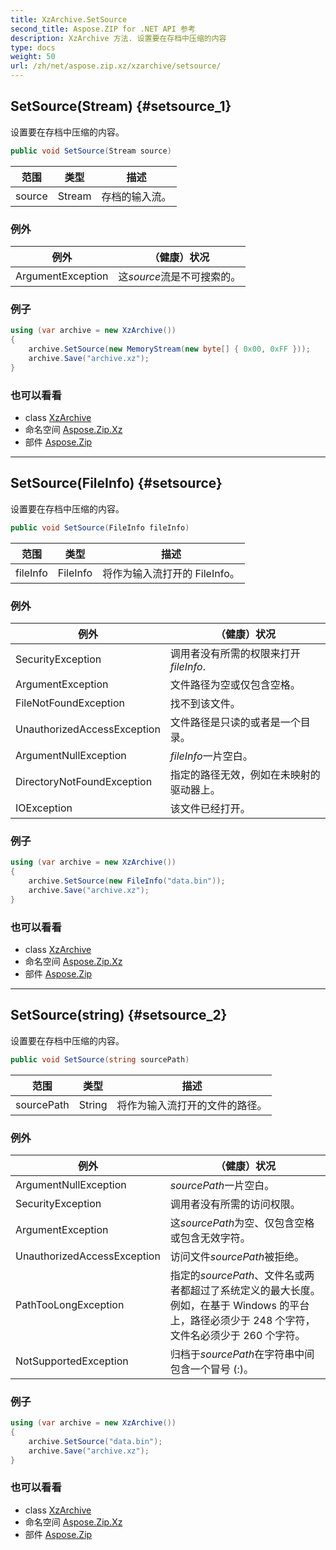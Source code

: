 ```yaml
---
title: XzArchive.SetSource
second_title: Aspose.ZIP for .NET API 参考
description: XzArchive 方法. 设置要在存档中压缩的内容
type: docs
weight: 50
url: /zh/net/aspose.zip.xz/xzarchive/setsource/
---
```

## SetSource(Stream) {#setsource_1}

设置要在存档中压缩的内容。

```csharp
public void SetSource(Stream source)
```

| 范围 | 类型 | 描述 |
| --- | --- | --- |
| source | Stream | 存档的输入流。 |

### 例外

| 例外 | （健康）状况 |
| --- | --- |
| ArgumentException | 这*source*流是不可搜索的。 |

### 例子

```csharp
using (var archive = new XzArchive())
{
    archive.SetSource(new MemoryStream(new byte[] { 0x00, 0xFF }));
    archive.Save("archive.xz");
}
```

### 也可以看看

* class [XzArchive](../)
* 命名空间 [Aspose.Zip.Xz](../../xzarchive/)
* 部件 [Aspose.Zip](../../../)

---

## SetSource(FileInfo) {#setsource}

设置要在存档中压缩的内容。

```csharp
public void SetSource(FileInfo fileInfo)
```

| 范围 | 类型 | 描述 |
| --- | --- | --- |
| fileInfo | FileInfo | 将作为输入流打开的 FileInfo。 |

### 例外

| 例外 | （健康）状况 |
| --- | --- |
| SecurityException | 调用者没有所需的权限来打开*fileInfo*. |
| ArgumentException | 文件路径为空或仅包含空格。 |
| FileNotFoundException | 找不到该文件。 |
| UnauthorizedAccessException | 文件路径是只读的或者是一个目录。 |
| ArgumentNullException | *fileInfo*一片空白。 |
| DirectoryNotFoundException | 指定的路径无效，例如在未映射的驱动器上。 |
| IOException | 该文件已经打开。 |

### 例子

```csharp
using (var archive = new XzArchive()) 
{
    archive.SetSource(new FileInfo("data.bin"));
    archive.Save("archive.xz");
}
```

### 也可以看看

* class [XzArchive](../)
* 命名空间 [Aspose.Zip.Xz](../../xzarchive/)
* 部件 [Aspose.Zip](../../../)

---

## SetSource(string) {#setsource_2}

设置要在存档中压缩的内容。

```csharp
public void SetSource(string sourcePath)
```

| 范围 | 类型 | 描述 |
| --- | --- | --- |
| sourcePath | String | 将作为输入流打开的文件的路径。 |

### 例外

| 例外 | （健康）状况 |
| --- | --- |
| ArgumentNullException | *sourcePath*一片空白。 |
| SecurityException | 调用者没有所需的访问权限。 |
| ArgumentException | 这*sourcePath*为空、仅包含空格或包含无效字符。 |
| UnauthorizedAccessException | 访问文件*sourcePath*被拒绝。 |
| PathTooLongException | 指定的*sourcePath*、文件名或两者都超过了系统定义的最大长度。例如，在基于 Windows 的平台上，路径必须少于 248 个字符，文件名必须少于 260 个字符。 |
| NotSupportedException | 归档于*sourcePath*在字符串中间包含一个冒号 (:)。 |

### 例子

```csharp
using (var archive = new XzArchive()) 
{
    archive.SetSource("data.bin");
    archive.Save("archive.xz");
}
```

### 也可以看看

* class [XzArchive](../)
* 命名空间 [Aspose.Zip.Xz](../../xzarchive/)
* 部件 [Aspose.Zip](../../../)


